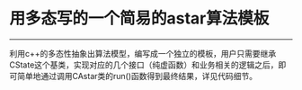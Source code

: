 ﻿# 用多态写的一个简易的astar算法模板

---

利用c++的多态性抽象出算法模型，编写成一个独立的模板，用户只需要继承CState这个基类，实现对应的几个接口（纯虚函数）和业务相关的逻辑之后，即可简单地通过调用CAstar类的run()函数得到最终结果，详见代码细节。





